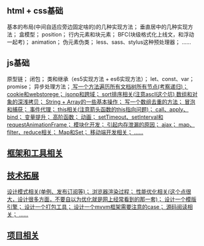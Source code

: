 ## html + css基础

基本的布局(中间自适应旁边固定啥的)的几种实现方法；
垂直居中的几种实现方法；
盒模型；
position；
行内元素和块元素；
BFC(块级格式化上线文，和浮动一起考)；
animation；
伪元素伪类；
less、sass、stylus这种预处理器；
......



## js基础

原型链；
闭包；
类和继承（es5实现方法 + es6实现方法）；
let、const、var；
promise；
异步处理方法；<a href="asyncSolue" />
写一个方法遍历所有文档树所有节点(考察递归)；
cookie和webstorege；
jsonp和跨域；
sort排序相关(注意ascll这个坑)
数组和对象的深浅拷贝；
String + Array的一些基本操作；
写一个数组去重的方法；
冒泡和捕获；
事件代理；
this相关(注意箭头函数的this指向问题)；
call、apply、bind；
变量提升；
高阶函数；
动画；
setTimeout、setInterval和requestAnimationFrame；
模块化开发；
引起内存泄漏的原因；
ajax；
map、filter、reduce相关；
Map和Set；
移动端开发相关；
......


## 框架和工具相关




## 技术拓展

设计模式相关(单例、发布订阅等)；
浏览器渲染过程；
性能优化相关(这个点很大，设计很多方面，不要自以为优化就是网上经常看到的那一套)；
设计一个模版引擎；
设计一个打包工具；
设计一个mvvm框架需要注意的case；
源码阅读相关；
......


## 项目相关



















